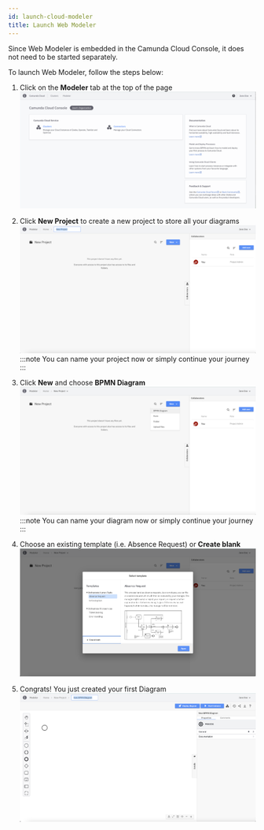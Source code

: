 ```yaml
---
id: launch-cloud-modeler
title: Launch Web Modeler
---
```


Since Web Modeler is embedded in the Camunda Cloud Console, it does not need to be started separately.

To launch Web Modeler, follow the steps below:

1. Click on the **Modeler** tab at the top of the page
![cloud web modeler menu item](img/cloud-web-modeler-menu-item.png)

2. Click **New Project** to create a new project to store all your diagrams
![web modeler empty home](img/web-modeler-new-user-new-project.png)
:::note
You can name your project now or simply continue your journey
:::

3. Click **New** and choose **BPMN Diagram**
![web modeler empty project](img/web-modeler-new-user-new-diagram-choose-bpmn.png)
:::note
You can name your diagram now or simply continue your journey
:::

4. Choose an existing template (i.e. Absence Request) or **Create blank**
![web modeler new diagram modal](img/web-modeler-new-user-new-diagram-modal.png)

5. Congrats! You just created your first Diagram
![web modeler new diagram created](img/web-modeler-new-user-new-diagram.png)
